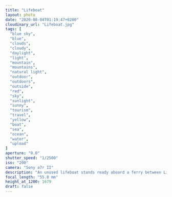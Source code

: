 ```yaml
---
title: "Lifeboat"
layout: photo
date: "2020-08-04T01:19:47+0200"
cloudinary_url: "Lifeboat.jpg"
tags: [
  "blue sky",
  "blue",
  "clouds",
  "cloudy",
  "daylight",
  "light",
  "mountain",
  "mountains",
  "natural light",
  "outdoor",
  "outdoors",
  "outside",
  "red",
  "sky",
  "sunlight",
  "sunny",
  "tourism",
  "travel",
  "yellow",
  "boat",
  "sea",
  "ocean",
  "water",
  "upload"
]
aperture: "8.0"
shutter_speed: "1/2500"
iso: "200"
camera: "Sony a7r II"
description: "An unused lifeboat stands ready aboard a ferry between Livorno and Corsica"
focal_length: "55.0 mm"
height_at_1200: 1679
draft: false
---
```

